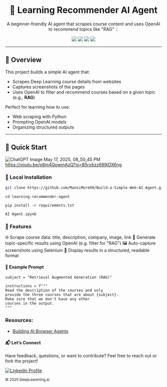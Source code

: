 <h1 align="center">🤖 Learning Recommender AI Agent</h1>

<p align="center">
  A beginner-friendly AI agent that scrapes course content and uses OpenAI to recommend topics like "RAG" 💡
</p>

<p align="center">
  <img src="https://img.shields.io/badge/python-3.8+-blue" />
  <img src="https://img.shields.io/badge/openai-powered-brightgreen" />
  <img src="https://img.shields.io/badge/License-MIT-yellow.svg" />
  <img src="https://img.shields.io/badge/made%20with-jupyter-orange" />
</p>

---

## 🧠 Overview

This project builds a simple AI agent that:
- Scrapes Deep Learning course details from websites
- Captures screenshots of the pages
- Uses OpenAI to filter and recommend courses based on a given topic (e.g., **RAG**)

Perfect for learning how to use:
- Web scraping with Python
- Prompting OpenAI models
- Organizing structured outputs

---

## 🚀 Quick Start

![ChatGPT Image May 17, 2025, 08_50_45 PM](https://github.com/user-attachments/assets/0481accc-a4ad-438b-9588-be350ea2b377)
https://youtu.be/p8m4QpwmAzQ?si=B5rxbzz689iDX6ng

### 🧰 Local Installation

```bash
git clone https://github.com/MansiMore99/Build-a-Simple-Web-AI-Agent.git
```
```
cd learning-recommender-agent
```
```
pip install -r requirements.txt
```
```
AI Agent.ipynb
```

### 🧩 Features

🌐 Scrape course data: title, description, company, image, link
🤖 Generate topic-specific results using OpenAI (e.g. filter for "RAG")
🖼️ Auto-capture screenshots using Selenium
📄 Display results in a structured, readable format

#### 🧪 Example Prompt

```
subject = "Retrieval Augmented Generation (RAG)"

instructions = f"""
Read the description of the courses and only 
provide the three courses that are about {subject}. 
Make sure that we don't have any other
courses in the output.
"""
```

### Resources:

- [Building AI Browser Agents](https://www.deeplearning.ai/short-courses/building-ai-browser-agents/)

#### 📬 Let’s Connect
Have feedback, questions, or want to contribute? Feel free to reach out or fork the project!

<a href="https://www.linkedin.com/in/mansi-more-0943/"> ![LinkedIn Profile](https://img.shields.io/badge/LinkedIn-0077B5?style=for-the-badge&logo=linkedin&logoColor=white) </a>

<sub>© 2025 DeepLearening.ai </sub>

